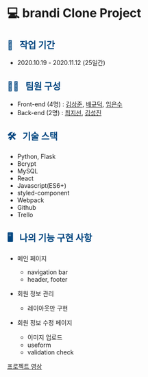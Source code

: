 # 💻 brandi Clone Project



## <span style="color:#004680"> 📆 &nbsp; 작업 기간 </span>

- 2020.10.19 - 2020.11.12 (25일간)

## <span style="color:#004680"> 👩‍💻 &nbsp; 팀원 구성 </span>

- Front-end (4명) : [김상준](https://velog.io/@realryankim), [배규덕](https://velog.io/@mandarinduk), [임은수](https://velog.io/@limes)
- Back-end (2명) : [최지선](https://velog.io/@wltjs10645), [김성진](https://velog.io/@kimsj5259)


## <span style="color:#004680"> 🛠 &nbsp; 기술 스택 </span>

- Python, Flask
- Bcrypt
- MySQL
- React 
- Javascript(ES6+)
- styled-component
- Webpack
- Github
- Trello

## <span style="color:#004680"> 🖥 &nbsp; 나의 기능 구현 사항 </span>

- 메인 페이지
  - navigation bar 
  - header, footer

- 회원 정보 관리
  - 레이아웃만 구현

- 회원 정보 수정 페이지
  - 이미지 업로드
  - useform 
  - validation check 

[프로젝트 영상](https://youtu.be/kSk97ydLf-w)
